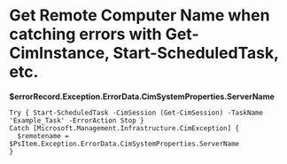 # Get Remote Computer Name when catching errors with Get-CimInstance, Start-ScheduledTask, etc.

**$errorRecord.Exception.ErrorData.CimSystemProperties.ServerName**

```
Try { Start-ScheduledTask -CimSession (Get-CimSession) -TaskName 'Example_Task' -ErrorAction Stop }
Catch [Microsoft.Management.Infrastructure.CimException] {
  $remotename = $PsItem.Exception.ErrorData.CimSystemProperties.ServerName
}
```
